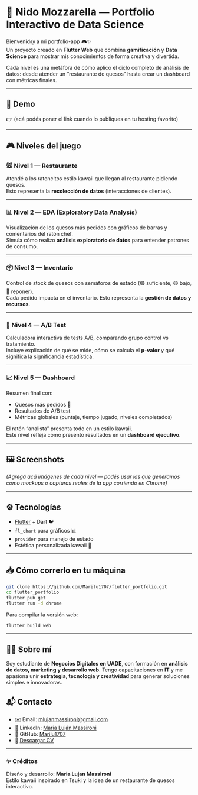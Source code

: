 # 🧀 Nido Mozzarella — Portfolio Interactivo de Data Science

Bienvenid@ a mi portfolio-app 🎮✨  
Un proyecto creado en **Flutter Web** que combina **gamificación** y **Data Science** para mostrar mis conocimientos de forma creativa y divertida.

Cada nivel es una metáfora de cómo aplico el ciclo completo de análisis de datos: desde atender un “restaurante de quesos” hasta crear un dashboard con métricas finales.

---

## 🌟 Demo
👉 (acá podés poner el link cuando lo publiques en tu hosting favorito)

---

## 🎮 Niveles del juego

### 🐭 Nivel 1 — Restaurante
Atendé a los ratoncitos estilo kawaii que llegan al restaurante pidiendo quesos.  
Esto representa la **recolección de datos** (interacciones de clientes).

---

### 📊 Nivel 2 — EDA (Exploratory Data Analysis)
Visualización de los quesos más pedidos con gráficos de barras y comentarios del ratón chef.  
Simula cómo realizo **análisis exploratorio de datos** para entender patrones de consumo.

---

### 📦 Nivel 3 — Inventario
Control de stock de quesos con semáforos de estado (🟢 suficiente, 🟡 bajo, 🔴 reponer).  
Cada pedido impacta en el inventario. Esto representa la **gestión de datos y recursos**.

---

### 🧪 Nivel 4 — A/B Test
Calculadora interactiva de tests A/B, comparando grupo control vs tratamiento.  
Incluye explicación de qué se mide, cómo se calcula el **p-valor** y qué significa la significancia estadística.

---

### 📈 Nivel 5 — Dashboard
Resumen final con:
- Quesos más pedidos 🧀  
- Resultados de A/B test  
- Métricas globales (puntaje, tiempo jugado, niveles completados)  

El ratón “analista” presenta todo en un estilo kawaii.  
Este nivel refleja cómo presento resultados en un **dashboard ejecutivo**.

---

## 🖼️ Screenshots

_(Agregá acá imágenes de cada nivel — podés usar las que generamos como mockups o capturas reales de la app corriendo en Chrome)_

---

## ⚙️ Tecnologías

- [Flutter](https://flutter.dev/) + Dart 🐦  
- `fl_chart` para gráficos 📊  
- `provider` para manejo de estado  
- Estética personalizada kawaii 🎨  

---

## 📥 Cómo correrlo en tu máquina

```bash
git clone https://github.com/Marilu1707/flutter_portfolio.git
cd flutter_portfolio
flutter pub get
flutter run -d chrome
```

Para compilar la versión web:

```bash
flutter build web
```

---

## 👩‍💻 Sobre mí

Soy estudiante de **Negocios Digitales en UADE**, con formación en **análisis de datos, marketing y desarrollo web**.
Tengo capacitaciones en **IT** y me apasiona unir **estrategia, tecnología y creatividad** para generar soluciones simples e innovadoras.

## 📬 Contacto

* ✉️ Email: [mlujanmassironi@gmail.com](mailto:mlujanmassironi@gmail.com)
* 💼 LinkedIn: [Maria Luján Massironi](https://www.linkedin.com/in/maria-lujan-massironi/)
* 🐙 GitHub: [Marilu1707](https://github.com/Marilu1707)
* 📄 [Descargar CV](assets/data/CV_MASSIRONI_MARIA_LUJAN.pdf)

---

### ✨ Créditos

Diseño y desarrollo: **Maria Lujan Massironi**  
Estilo kawaii inspirado en Tsuki y la idea de un restaurante de quesos interactivo.


